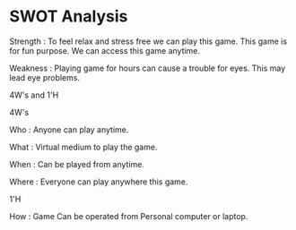 # SWOT Analysis

Strength : To feel relax and stress free we can play this game. This game is for fun purpose. We can access this game anytime.

Weakness : Playing game for hours can cause a trouble for eyes. This may lead eye problems.



4W's and 1'H

4W's

Who : Anyone can play anytime.


What : Virtual medium to play the game.


When : Can be played from anytime.


Where : Everyone can play anywhere this game.


1'H

How : Game Can be operated from Personal computer or 
      laptop.




